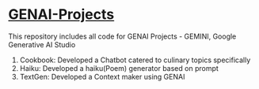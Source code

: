 # <u>GENAI-Projects</u>
This repository includes all code for GENAI Projects - GEMINI, Google Generative AI Studio

1. Cookbook: Developed a Chatbot catered to culinary topics specifically
2. Haiku: Developed a haiku(Poem) generator based on prompt
3. TextGen: Developed a Context maker using GENAI
